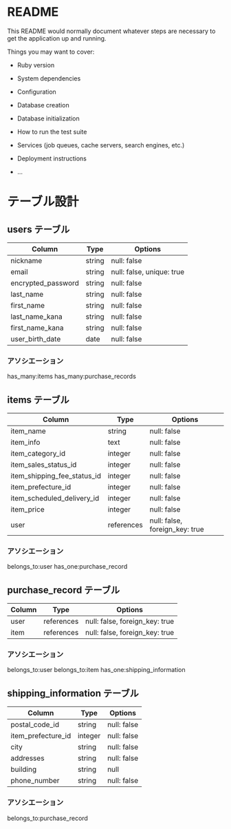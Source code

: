 # README

This README would normally document whatever steps are necessary to get the
application up and running.

Things you may want to cover:

* Ruby version

* System dependencies

* Configuration

* Database creation

* Database initialization

* How to run the test suite

* Services (job queues, cache servers, search engines, etc.)

* Deployment instructions

* ...


# テーブル設計

## users テーブル

| Column             | Type   | Options                            |
| ------------------ | ------ | -----------                        |
| nickname           | string | null: false                        |
| email              | string | null: false, unique: true          |
| encrypted_password | string | null: false                        |
| last_name          | string | null: false                        |
| first_name         | string | null: false                        |
| last_name_kana     | string | null: false                        |
| first_name_kana    | string | null: false                        |
| user_birth_date    | date   | null: false                        |

### アソシエーション
has_many:items
has_many:purchase_records


## items テーブル

| Column                        | Type       | Options                        |
| ------                        | ------     | -----------                    |
| item_name                     | string     | null: false                    |
| item_info                     | text       | null: false                    |
| item_category_id              | integer    | null: false                    |
| item_sales_status_id          | integer    | null: false                    |
| item_shipping_fee_status_id   | integer    | null: false                    |
| item_prefecture_id            | integer    | null: false                    |
| item_scheduled_delivery_id    | integer    | null: false                    |
| item_price                    | integer    | null: false                    |
| user                          | references | null: false, foreign_key: true |

### アソシエーション
belongs_to:user
has_one:purchase_record


## purchase_record テーブル

| Column             | Type       | Options                        |
| ------             | ---------- | ------------------------------ |
| user               | references | null: false, foreign_key: true |
| item               | references | null: false, foreign_key: true |

### アソシエーション
belongs_to:user
belongs_to:item
has_one:shipping_information



## shipping_information テーブル

| Column             | Type       | Options                        |
| ------             | ---------- | ------------------------------ |
| postal_code_id     | string     | null: false                    |
| item_prefecture_id | integer    | null: false                    |
| city               | string     | null: false                    |
| addresses          | string     | null: false                    |
| building           | string     | null                           |
| phone_number       | string     | null: false                    |

### アソシエーション
belongs_to:purchase_record